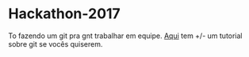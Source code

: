 # Hackathon-2017
To fazendo um git pra gnt trabalhar em equipe.
[Aqui](https://github.com/ThundeRatz/Bixos-2017/tree/master/git) tem +/- um tutorial sobre git se vocês quiserem.
 